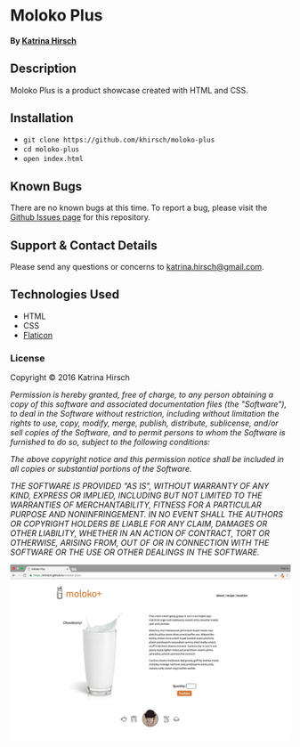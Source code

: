 # Moloko Plus

#### By [Katrina Hirsch](https://github.com/khirsch)

## Description

Moloko Plus is a product showcase created with HTML and CSS.

## Installation

* `git clone https://github.com/khirsch/moloko-plus`
* `cd moloko-plus`
* `open index.html`

## Known Bugs

There are no known bugs at this time. To report a bug, please visit the [Github Issues page](https://github.com/khirsch/moloko-plus/issues) for this repository.

## Support & Contact Details

Please send any questions or concerns to katrina.hirsch@gmail.com.

## Technologies Used

* HTML
* CSS
* [Flaticon](http://flaticon.com)

### License

Copyright &copy; 2016 Katrina Hirsch

_Permission is hereby granted, free of charge, to any person obtaining a copy of this software and associated documentation files (the "Software"), to deal in the Software without restriction, including without limitation the rights to use, copy, modify, merge, publish, distribute, sublicense, and/or sell copies of the Software, and to permit persons to whom the Software is furnished to do so, subject to the following conditions:_

_The above copyright notice and this permission notice shall be included in all copies or substantial portions of the Software._

_THE SOFTWARE IS PROVIDED "AS IS", WITHOUT WARRANTY OF ANY KIND, EXPRESS OR IMPLIED, INCLUDING BUT NOT LIMITED TO THE WARRANTIES OF MERCHANTABILITY, FITNESS FOR A PARTICULAR PURPOSE AND NONINFRINGEMENT. IN NO EVENT SHALL THE AUTHORS OR COPYRIGHT HOLDERS BE LIABLE FOR ANY CLAIM, DAMAGES OR OTHER LIABILITY, WHETHER IN AN ACTION OF CONTRACT, TORT OR OTHERWISE, ARISING FROM, OUT OF OR IN CONNECTION WITH THE SOFTWARE OR THE USE OR OTHER DEALINGS IN THE SOFTWARE._

<p align="center">
  <img src="https://raw.githubusercontent.com/khirsch/moloko-plus/master/screen-shot.png">
</p>
